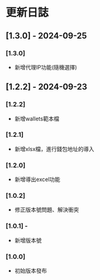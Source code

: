 # 更新日誌

## [1.3.0] - 2024-09-25

### [1.3.0]
- 新增代理IP功能(隨機選擇)

## [1.2.2] - 2024-09-23

### [1.2.2]
- 新增wallets範本檔

### [1.2.1]
- 新增xlsx檔，進行錢包地址的導入

### [1.2.0]
- 新增導出excel功能

### [1.0.2]
- 修正版本號問題、解決衝突

### [1.0.1] - 
- 新增版本號

### [1.0.0]
- 初始版本發布